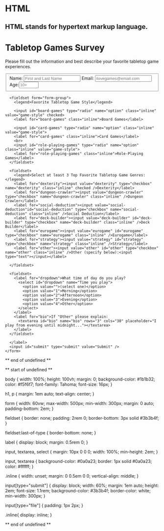 # HTML

## HTML stands for hypertext markup language.

<!DOCTYPE html>
<html lang="en">
  <head>
    <meta charset="UTF-8">
    <title>Tabletop Games Survey Form</title>
    <link rel="stylesheet" href="styles.css" />
  </head>
  <body>
    <h1 id="title">Tabletop Games Survey</h1>
    <p id="description">Please fill out the information and best describe your favorite tabletop game experiences.</p>
    <form id="survey-form">
      <fieldset>
        <label id="name-label" for="name">Name: <input id="name" name="name" type="text" placeholder="First and Last Name" required></label>
        <label id="email-label" for="email">Email: <input id="email" name="email" type="email" placeholder="ilovegames@email.com" required></label>
        <label id="number-label" for="number">Age:<input id="number" name="Age" type="number" min="10" max="120" placeholder="10+" required /></label>
      </fieldset>

      <fieldset form="form-group">
        <legend>Favorite Tabletop Game Style</legend>

        <input id="board-games" type="radio" name="option" class="inline" value="game-style" checked>
        <label for="board-games" class="inline">Board Games</label>

        <input id="card-games" type="radio" name="option" class="inline" value="game-style"> 
        <label for="card-games" class="inline">Card Games</label>
        <br>
        <input id="role-playing-games" type="radio" name="option" class="inline" value="game-style">
        <label for="role-playing-games" class="inline">Role-Playing Games</label>
      </fieldset>

      <fieldset>
        <legend>Select at least 3 Top Favorite Tabletop Game Genres:</legend>
        <label for="dexterity"><input value="dexterity" type="checkbox" name="dexterity" class="inline" checked />Dexterity</label>
        <label for="dungeon-crawler"><input value="dungeon-crawler" type="checkbox" name="dungeon-crawler" class="inline" />Dungeon Crawler</label>
        <label for="social-deduction"><input value="social-deduction"id="social-deduction" type="checkbox" name="social-deduction" class="inline" />Social Deduction</label>
        <label for="deck-builder"><input value="deck-builder" id="deck-builder" type="checkbox" name="deck-builder" class="inline" />Deck Builder</label>
        <label for="eurogame"><input value="eurogame" id="eurogame" type="checkbox" name="eurogame" class="inline" />Eurogame</label>
        <label for="strategy"><input value="strategy" id="strategy" type="checkbox" name="strategy" class="inline" />Strategy</label>
        <label for="other"><input value="other" id="other" type="checkbox" name="other" class="inline" />Other (specify below):<input type="text"></input></label>
        
      </fieldset>

      <fieldset>
        <label for="dropdown">What time of day do you play?
          <select id="dropdown" name="Time you play">
            <option value="">(select one)</option>
            <option value="1">Morning</option>
            <option value="2">Afternoon</option>
            <option value="3">Evening</option>
            <option value="4">Other</option>
          </select>
        </label>
        <label for="bio">If "Other" please explain:
          <textarea id="bio" name="bio" rows="3" cols="30" placeholder="I play from evening until midnight..."></textarea>
        </label>
      </fieldset>

      </label>
      <input id="submit" type="submit" value="Submit" />
    </form>
  </body>
</html>

** end of undefined **

** start of undefined **

body {
  width: 100%;
  height: 100vh;
  margin: 0;
  background-color: #1b1b32;
  color: #f5f6f7;
  font-family: Tahoma;
  font-size: 16px;
}

h1, p {
  margin: 1em auto;
  text-align: center;
}

form {
  width: 60vw;
  max-width: 500px;
  min-width: 300px;
  margin: 0 auto;
  padding-bottom: 2em;
}

fieldset {
  border: none;
  padding: 2rem 0;
  border-bottom: 3px solid #3b3b4f;
}

fieldset:last-of-type {
  border-bottom: none;
}

label {
  display: block;
  margin: 0.5rem 0;
}

input,
textarea,
select {
  margin: 10px 0 0 0;
  width: 100%;
  min-height: 2em;
}

input, textarea {
  background-color: #0a0a23;
  border: 1px solid #0a0a23;
  color: #ffffff;
}

.inline {
  width: unset;
  margin: 0 0.5em 0 0;
  vertical-align: middle;
}

input[type="submit"] {
  display: block;
  width: 60%;
  margin: 1em auto;
  height: 2em;
  font-size: 1.1rem;
  background-color: #3b3b4f;
  border-color: white;
  min-width: 300px;
}

input[type="file"] {
  padding: 1px 2px;
}

.inline{
  display: inline; 
}


** end of undefined **
